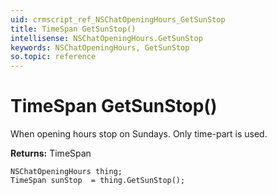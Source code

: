 ```yaml
---
uid: crmscript_ref_NSChatOpeningHours_GetSunStop
title: TimeSpan GetSunStop()
intellisense: NSChatOpeningHours.GetSunStop
keywords: NSChatOpeningHours, GetSunStop
so.topic: reference
---
```


# TimeSpan GetSunStop()

When opening hours stop on Sundays. Only time-part is used.

**Returns:** TimeSpan

```crmscript
NSChatOpeningHours thing;
TimeSpan sunStop  = thing.GetSunStop();
```

